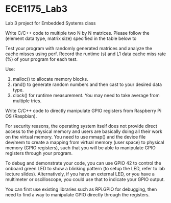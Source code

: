 # ECE1175_Lab3
Lab 3 project for Embedded Systems class

Write C/C++ code to multiple two N by N matrices. Please follow the (element data type, matrix size) specified in the table below to

Test your program with randomly generated matrices and analyze the cache misses using perf. Record the runtime (s) and L1 data cache miss rate (%) of your program for each test. 

Use:
1.  malloc() to allocate memory blocks.
2.  rand() to generate random numbers and then cast to your desired data type.
3.  clock() for runtime measurement. You may need to take average from multiple tries.

Write C/C++ code to directly manipulate GPIO registers from Raspberry Pi OS (Raspbian).  

For security reasons, the operating system itself does not provide direct access to the physical memory and users are basically doing all their work on the virtual memory. You need to use mmap() and the device file dev/mem to create a mapping from virtual memory (user space) to physical memory (GPIO registers), such that you will be able to manipulate GPIO registers through your program.

To debug and demonstrate your code, you can use GPIO 42 to control the onboard green LED to show a blinking pattern (to setup the LED, refer to lab lecture slides). Alternatively, if you have an external LED, or you have a multimeter or oscilloscope, you could use that to indicate your GPIO output.

You can first use existing libraries such as RPi.GPIO for debugging, then need to find a way to manipulate GPIO directly through the registers.
